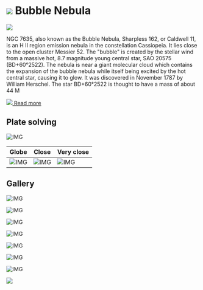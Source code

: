 # ![](..//Imaging//Common/pyl-tiny.png) Bubble Nebula
![](..//Imaging//HD/Bubble_Nebula+00+co.jpg)

NGC 7635, also known as the Bubble Nebula, Sharpless 162, or Caldwell 11, is an H II region emission nebula in the constellation Cassiopeia. It lies close to the open cluster Messier 52. The "bubble" is created by the stellar wind from a massive hot, 8.7 magnitude young central star, SAO 20575 (BD+60°2522). The nebula is near a giant molecular cloud which contains the expansion of the bubble nebula while itself being excited by the hot central star, causing it to glow. It was discovered in November 1787 by William Herschel. The star BD+60°2522 is thought to have a mass of about 44 M

[![](..//Imaging//Common/Wikipedia.png) Read more](https://en.wikipedia.org/wiki/Bubble_Nebula)
## Plate solving 


![IMG](..//Imaging//HD/Bubble_Nebula_Annotated.jpg)


| Globe | Close | Very close |
| ----- | ----- | ----- |
|![IMG](..//Imaging//HD/Bubble_Nebula_Globe.jpg) |![IMG](..//Imaging//HD/Bubble_Nebula_Close.jpg) |![IMG](..//Imaging//HD/Bubble_Nebula_Closer.jpg) |

## Gallery
![IMG](..//Imaging//HD/Bubble_Nebula+00+co.jpg) 

![IMG](..//Imaging//HD/Bubble_Nebula+01+co.jpg) 

![IMG](..//Imaging//HD/Bubble_Nebula+02+co.jpg) 

![IMG](..//Imaging//HD/Bubble_Nebula+03+co.jpg) 

![IMG](..//Imaging//HD/Bubble_Nebula+04+co.jpg) 

![IMG](..//Imaging//HD/Bubble_Nebula+05+co.jpg) 

![IMG](..//Imaging//HD/Bubble_Nebula+06+co.jpg) 

![](..//Imaging//HD/Bubble_Nebula+00+bg.jpg)
